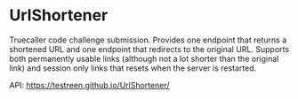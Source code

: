 # UrlShortener
Truecaller code challenge submission. Provides one endpoint that returns a shortened URL and one endpoint that redirects to the original URL. Supports both permanently usable links (although not a lot shorter than the original link) and session only links that resets when the server is restarted.

API: https://testreen.github.io/UrlShortener/
